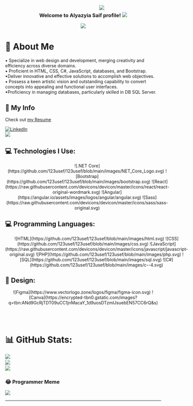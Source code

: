 


<img width="200" align="right" src="https://c.tenor.com/_DOBjnGspYAAAAAM/code-coding.gif">

<h3 align="center">
  Welcome to Alyazyia Saif profile!
  <img src="https://media.giphy.com/media/hvRJCLFzcasrR4ia7z/giphy.gif" width="28">
</h3>

<!-- Typing SVG by DenverCoder1 - https://github.com/DenverCoder1/readme-typing-svg -->
<p align="center">
  <a href="https://github.com/DenverCoder1/readme-typing-svg"><img src="https://readme-typing-svg.herokuapp.com/?lines=Full-stack%20web%20developer;Always%20learning%20new%20things&font=Fira%20Code&center=true&width=440&height=45&color=f75c7e&vCenter=true&size=22"></a>
</p> 

# 💫 About Me
▪ Specialize in web design and development, merging creativity and efficiency across diverse domains.<br/>
▪ Proficient in HTML, CSS, C#, JavaScript, databases, and Bootstrap.<br/>
▪Deliver innovative and effective solutions to accomplish web objectives.<br/>
▪ Possess a keen artistic vision and outstanding capability to convert concepts into appealing and functional user interfaces.<br/>
▪Proficiency in managing databases, particularly skilled in DB SQL Server.<br/>


## 📑 My Info
Check out [my Resume](https://drive.google.com/file/d/1Oz0VyugJS4llV02SBRO3HMoWk48SUJU0/view?usp=sharing)


[![LinkedIn](https://img.shields.io/badge/LinkedIn-%230077B5.svg?logo=linkedin&logoColor=white)](https://img.shields.io/badge/LinkedIn-%230077B5.svg?logo=linkedin&logoColor=white)<br/>
[![](https://visitcount.itsvg.in/api?id=AsmaAlharrasi&icon=2&color=8)](https://visitcount.itsvg.in)


## 💻 Technologies I Use:

<div align="center" style="display: flex; justify-content: space-evenly;">
    ![.NET Core](https://github.com/123usef/123usef/blob/main/images/NET_Core_Logo.svg)
    ![Bootstrap](https://github.com/123usef/123usef/blob/main/images/bootstrap.svg)
    ![React](https://raw.githubusercontent.com/devicons/devicon/master/icons/react/react-original-wordmark.svg)
    ![Angular](https://angular.io/assets/images/logos/angular/angular.svg)
    ![Sass](https://raw.githubusercontent.com/devicons/devicon/master/icons/sass/sass-original.svg)
</div>

## 💻 Programming Languages:

<div align="center" style="display: flex; justify-content: space-evenly;">
    ![HTML](https://github.com/123usef/123usef/blob/main/images/html.svg)
    ![CSS](https://github.com/123usef/123usef/blob/main/images/css.svg)
    ![JavaScript](https://raw.githubusercontent.com/devicons/devicon/master/icons/javascript/javascript-original.svg)
    ![PHP](https://github.com/123usef/123usef/blob/main/images/php.svg)
    ![SQL](https://github.com/123usef/123usef/blob/main/images/sql.svg)
    ![C#](https://github.com/123usef/123usef/blob/main/images/c--4.svg)
</div>

## 💟 Design:

<div align="center" style="display: flex; justify-content: space-evenly;">
    ![Figma](https://www.vectorlogo.zone/logos/figma/figma-icon.svg)
    ![Canva](https://encrypted-tbn0.gstatic.com/images?q=tbn:ANd9GcRjTDT09uCC1jnMacaY_1d9uosDTzmlJsuebEN57CC6rQ&s)
</div>

<br/> 
<br/>
<br/>

# 📊 GitHub Stats:
![](https://github-readme-stats.vercel.app/api?username=AlyazyaSa&theme=nightowl&hide_border=false&include_all_commits=true&count_private=false)<br/>
![](https://github-readme-streak-stats.herokuapp.com/?user=AlyazyaSa&theme=nightowl&hide_border=false)<br/>
![](https://github-readme-stats.vercel.app/api/top-langs/?username=AlyazyaSa&theme=nightowl&hide_border=false&include_all_commits=true&count_private=false&layout=compact)

### 😂 Programmer Meme
<img src='https://randommeme-five.vercel.app/' style="height: 50 px; width: 50 px;"/>

---


<!-- Proudly created with GPRM ( https://gprm.itsvg.in ) -->
